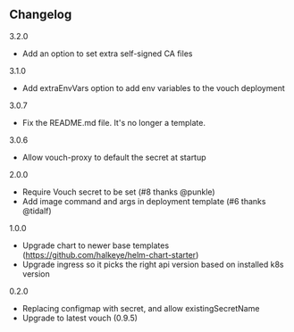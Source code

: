 ## Changelog

3.2.0
  * Add an option to set extra self-signed CA files

3.1.0
  * Add extraEnvVars option to add env variables to the vouch deployment

3.0.7
  * Fix the README.md file. It's no longer a template.

3.0.6
  * Allow vouch-proxy to default the secret at startup


2.0.0
  * Require Vouch secret to be set (#8 thanks @punkle)
  * Add image command and args in deployment template (#6 thanks @tidalf)

1.0.0
  * Upgrade chart to newer base templates (https://github.com/halkeye/helm-chart-starter)
  * Upgrade ingress so it picks the right api version based on installed k8s version

0.2.0
  * Replacing configmap with secret, and allow existingSecretName
  * Upgrade to latest vouch (0.9.5)

